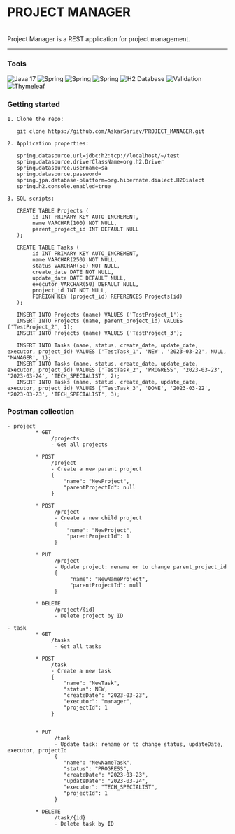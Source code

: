 # PROJECT MANAGER

<br>
Project Manager is a REST application for project management.
<hr/>

### Tools

![Java 17](https://img.shields.io/badge/-Java17-blue?style=plastic&appveyor)
![Spring](https://img.shields.io/badge/-Spring_Web_REST-success?style=plastic&appveyor)
![Spring](https://img.shields.io/badge/-Spring_Data_JPA-success?style=plastic&appveyor)
![Spring](https://img.shields.io/badge/-Spring_Security-success?style=plastic&appveyor)
![H2 Database](https://img.shields.io/badge/-H2_Database-9cf?style=plastic&appveyor)
![Validation](https://img.shields.io/badge/-Validation-red?style=plastic&appveyor)
![Thymeleaf](https://img.shields.io/badge/-Thymeleaf-yellow?style=plastic&appveyor)

### Getting started

    1. Clone the repo:

       git clone https://github.com/AskarSariev/PROJECT_MANAGER.git

    2. Application properties:

       spring.datasource.url=jdbc:h2:tcp://localhost/~/test
       spring.datasource.driverClassName=org.h2.Driver
       spring.datasource.username=sa
       spring.datasource.password=
       spring.jpa.database-platform=org.hibernate.dialect.H2Dialect
       spring.h2.console.enabled=true

    3. SQL scripts:

       CREATE TABLE Projects (
            id INT PRIMARY KEY AUTO_INCREMENT,
            name VARCHAR(100) NOT NULL,
            parent_project_id INT DEFAULT NULL
       );

       CREATE TABLE Tasks (
            id INT PRIMARY KEY AUTO_INCREMENT,
            name VARCHAR(250) NOT NULL,
            status VARCHAR(50) NOT NULL,
            create_date DATE NOT NULL,
            update_date DATE DEFAULT NULL,
            executor VARCHAR(50) DEFAULT NULL,
            project_id INT NOT NULL,
            FOREIGN KEY (project_id) REFERENCES Projects(id)
       );

       INSERT INTO Projects (name) VALUES ('TestProject_1');
       INSERT INTO Projects (name, parent_project_id) VALUES ('TestProject_2', 1);
       INSERT INTO Projects (name) VALUES ('TestProject_3');

       INSERT INTO Tasks (name, status, create_date, update_date, executor, project_id) VALUES ('TestTask_1', 'NEW', '2023-03-22', NULL, 'MANAGER', 1);
       INSERT INTO Tasks (name, status, create_date, update_date, executor, project_id) VALUES ('TestTask_2', 'PROGRESS', '2023-03-23', '2023-03-24', 'TECH_SPECIALIST', 2);
       INSERT INTO Tasks (name, status, create_date, update_date, executor, project_id) VALUES ('TestTask_3', 'DONE', '2023-03-22', '2023-03-23', 'TECH_SPECIALIST', 3);

### Postman collection

    - project
             * GET
                  /projects
                  - Get all projects

             * POST
                  /project
                  - Create a new parent project
                  {
                      "name": "NewProject",
                      "parentProjectId": null
                  }

             * POST
                   /project
                   - Create a new child project
                   {
                       "name": "NewProject",
                       "parentProjectId": 1
                   }

             * PUT
                   /project
                   - Update project: rename or to change parent_project_id
                   {
                        "name": "NewNameProject",
                        "parentProjectId": null
                   }

             * DELETE
                   /project/{id}
                   - Delete project by ID

    - task
             * GET
                  /tasks
                   - Get all tasks

             * POST
                  /task
                  - Create a new task
                  {
                      "name": "NewTask",
                      "status": NEW,
                      "createDate": "2023-03-23",
                      "executor": "manager",
                      "projectId": 1
                  }


             * PUT
                   /task
                   - Update task: rename or to change status, updateDate, executor, projectId
                   {
                      "name": "NewNameTask",
                      "status": "PROGRESS",
                      "createDate": "2023-03-23",
                      "updateDate": "2023-03-24",
                      "executor": "TECH_SPECIALIST",
                      "projectId": 1
                   }

             * DELETE
                   /task/{id}
                   - Delete task by ID